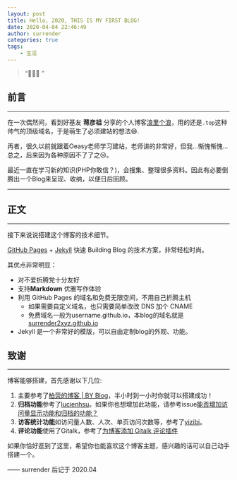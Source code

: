 ```yaml
---
layout: post
title: Hello, 2020, THIS IS MY FIRST BLOG!
date: 2020-04-04 22:46:49
author: surrender
categories: true
tags:
    - 生活
---
```


> “🙉🙉🙉 ”

## 前言

---

在一次偶然间，看到好基友 **蒋彦祖** 分享的个人博客[浪里个浪](https://hailangjiang.top/)，用的还是`.top`这种帅气的顶级域名，于是萌生了必须建站的想法:smile:.

再者，很久以前就跟着Oeasy老师学习建站，老师讲的非常好，但我...惭愧惭愧...总之，后来因为各种原因不了了之:cry:。

最近一直在学习新的知识(PHP你敢信？)，会搜集、整理很多资料。因此有必要倒腾出一个Blog来呈现、收纳，以便日后回顾。

---

## 正文

---

接下来说说搭建这个博客的技术细节。  

 [GitHub Pages](https://pages.github.com/) + [Jekyll](http://jekyllrb.com/) 快速 Building Blog 的技术方案，非常轻松时尚。

其优点非常明显：

* 对不爱折腾党十分友好
* 支持**Markdown** 优雅写作体验
* 利用 GitHub Pages 的域名和免费无限空间，不用自己折腾主机
	* 如果需要自定义域名，也只需要简单改改 DNS 加个 CNAME
	* 免费域名一般为username.github.io，本blog的域名就是[surrender2xyz.github.io](https://surrender2xyz.github.io/)
* Jekyll 是一个非常好的模版，可以自由定制blog的外观、功能。

## 致谢

---

博客能够搭建，首先感谢以下几位:

1. 主要参考了[柏荧的博客 | BY Blog](http://qiubaiying.github.io/)，半小时到一小时你就可以搭建成功！
2. **归档功能**参考了[lucienhsu](https://github.com/lucienhsu/lucienhsu.github.io)。如果你也想增加此功能，请参考issue[能否增加访问量显示功能和归档的功能？](https://github.com/qiubaiying/qiubaiying.github.io/issues/178)
3. **访客统计功能**如访问量人数、人次、单页访问次数等，参考了[yizibi](https://github.com/yizibi/yizibi.github.io)。
4. **评论功能**使用了Gitalk，参考了[为博客添加 Gitalk 评论插件](http://qiubaiying.vip/2017/12/19/为博客添加-Gitalk-评论插件/)

如果你恰好逛到了这里，希望你也能喜欢这个博客主题，感兴趣的话可以自己动手搭建一个。

—— surrender 后记于 2020.04


